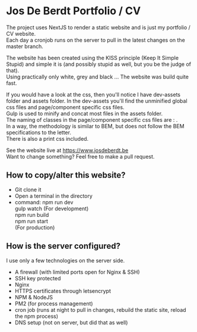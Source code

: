 # Jos De Berdt Portfolio / CV

The project uses NextJS to render a static website and is just my portfolio / CV website.  
Each day a cronjob runs on the server to pull in the latest changes on the master branch.  

The website has been created using the KISS principle (Keep It Simple Stupid) and simple it is (and possibly stupid as well, but you be the judge of that).   
Using practically only white, grey and black ... The website was build quite fast.   

If you would have a look at the css, then you'll notice I have dev-assets folder and assets folder. In the dev-assets you'll find the unminified global css files and page/component specific css files.  
Gulp is used to minify and concat most files in the assets folder.  
The naming of classes in the page/component specific css files are : <component><TypeComponent><SubComponent>.  
In a way, the methodology is similar to BEM, but does not follow the BEM specifications to the letter.  
There is also a print css included.  

See the website live at https://www.josdeberdt.be  
Want to change something? Feel free to make a pull request.

## How to copy/alter this website?
- Git clone it
- Open a terminal in the directory
- command: 
  npm run dev  
  gulp watch
  (For development)  
  npm run build   
  npm run start  
  (For production)  
  
## How is the server configured?
I use only a few technologies on the server side.  
- A firewall (with limited ports open for Nginx & SSH)
- SSH key protected
- Nginx
- HTTPS certificates through letsencrypt
- NPM & NodeJS
- PM2 (for process management)  
- cron job (runs at night to pull in changes, rebuild the static site, reload the npm process)
- DNS setup (not on server, but did that as well)
